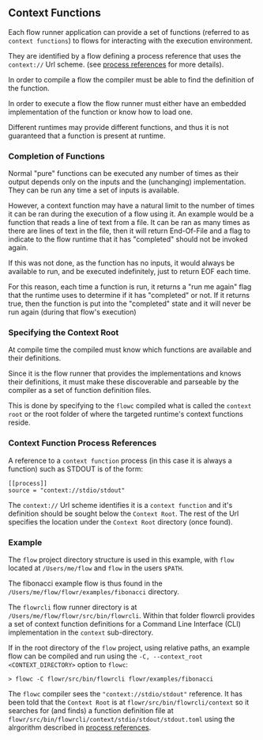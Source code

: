 ## Context Functions
Each flow runner application can provide a set of functions (referred to as `context functions`) to flows for 
interacting with the execution environment.

They are identified by a flow defining a process reference that uses the `context://` Url scheme.
(see [process references](process_references.md) for more details).

In order to compile a flow the compiler must be able to find the definition of the function.

In order to execute a flow the flow runner must either have an embedded implementation of the function or
know how to load one.

Different runtimes may provide different functions, and thus it is not guaranteed that a function is present 
at runtime.

### Completion of Functions
Normal "pure" functions can be executed any number of times as their output depends only on the inputs and the
(unchanging) implementation. They can be run any time a set of inputs is available.

However, a context function may have a natural limit to the number of times it can be ran during the execution of
a flow using it. An example would be a function that reads a line of text from a file. It can be ran as many times
as there are lines of text in the file, then it will return End-Of-File and a flag to indicate to the flow runtime
that it has "completed" should not be invoked again.

If this was not done, as the function has no inputs, it would always be available to run, and be executed 
indefinitely, just to return EOF each time. 

For this reason, each time a function is run, it returns a "run me again" flag that the runtime uses to determine
if it has "completed" or not. If it returns true, then the function is put into the "completed" state and it will
never be run again (during that flow's execution)

### Specifying the Context Root
At compile time the compiled must know which functions are available and their definitions.

Since it is the flow runner that provides the implementations and knows their definitions, it must make these
discoverable and parseable by the compiler as a set of function definition files.

This is done by specifying to the `flowc` compiled what is called the `context root` or the root folder of 
where the targeted runtime's context functions reside.

### Context Function Process References
A reference to a `context function` process (in this case it is always a function) such as STDOUT is of the form:
```
[[process]]
source = "context://stdio/stdout"
```

The `context://` Url scheme identifies it is a `context function` and it's definition should be sought below
the `Context Root`. The rest of the Url specifies the location under the `Context Root` directory (once found).

### Example
The `flow` project directory structure is used in this example, with `flow` located at `/Users/me/flow` and 
`flow` in the users `$PATH`.

The fibonacci example flow is thus found in the `/Users/me/flow/flowr/examples/fibonacci` directory.

The `flowrcli` flow runner directory is at `/Users/me/flow/flowr/src/bin/flowrcli`. 
Within that folder flowrcli provides a set of context function definitions for a Command Line Interface (CLI) 
implementation in the `context` sub-directory.

If in the root directory of the `flow` project, using relative paths, an example flow can be compiled and 
run using the `-C, --context_root <CONTEXT_DIRECTORY>` option to `flowc`:
```
> flowc -C flowr/src/bin/flowrcli flowr/examples/fibonacci
```

The `flowc` compiler sees the `"context://stdio/stdout"` reference. It has been told that the `Context Root` is
at `flowr/src/bin/flowrcli/context` so it searches for (and finds) a function definition file at 
`flowr/src/bin/flowrcli/context/stdio/stdout/stdout.toml`
using the alrgorithm described in [process references](process_references.md).